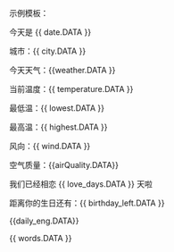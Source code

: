 示例模板：


今天是 {{ date.DATA }}

城市：{{ city.DATA }}

今天天气：{{weather.DATA }}

当前温度：{{ temperature.DATA }}

最低温：{{ lowest.DATA }}

最高温：{{ highest.DATA }}

风向：{{ wind.DATA }}

空气质量：{{airQuality.DATA}}

我们已经相恋 {{ love_days.DATA }} 天啦

距离你的生日还有：{{ birthday_left.DATA }} 

{{daily_eng.DATA}}

{{ words.DATA }}

